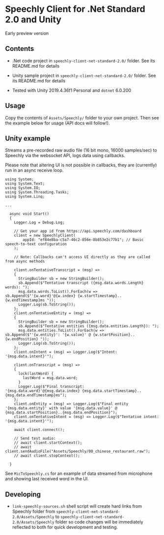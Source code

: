 # Speechly Client for .Net Standard 2.0 and Unity

Early preview version

## Contents

- .Net code project in `speechly-client-net-standard-2.0/` folder. See its README.md for details
- Unity sample project in `speechly-client-net-standard-2.0/` folder. See its README.md for details

- Tested with Unity 2019.4.36f1 Personal and `dotnet` 6.0.200

## Usage

Copy the contents of `Assets/Speechly/` folder to your own project. Then see the example below for usage (API docs will follow!).

## Unity example

Streams a pre-recorded raw audio file (16 bit mono, 16000 samples/sec) to Speechly via the websocket API, logs data using callbacks.

Please note that altering UI is not possible in callbacks, they are (currently) run in an async receive loop.

```
using System;
using System.Text;
using System.IO;
using System.Threading.Tasks;
using System.Linq;

...

  async void Start()
  {
    Logger.Log = Debug.Log;

    // Get your app id from https://api.speechly.com/dashboard
    client = new SpeechlyClient(
        appId: "ef84e8ba-c5a7-46c2-856e-8b853e2c77b1"; // Basic speech-to-text configuration
    );

    // Note: Callbacks can't access UI directly as they are called from async methods

    client.onTentativeTranscript = (msg) =>
    {
      StringBuilder sb = new StringBuilder();
      sb.Append($"Tentative transcript ({msg.data.words.Length} words): ");
      msg.data.words.ToList().ForEach(w => sb.Append($"'{w.word}'@{w.index} {w.startTimestamp}..{w.endTimestamp}ms "));
      Logger.Log(sb.ToString());
    };
    client.onTentativeEntity = (msg) =>
    {
      StringBuilder sb = new StringBuilder();
      sb.Append($"Tentative entities ({msg.data.entities.Length}): ");
      msg.data.entities.ToList().ForEach(w => sb.Append($"'{w.entity}': '{w.value}' @ {w.startPosition}..{w.endPosition} "));
      Logger.Log(sb.ToString());
    };
    client.onIntent = (msg) => Logger.Log($"Intent: '{msg.data.intent}'");

    client.onTranscript = (msg) =>
    {
      lock(lastWord) {
        lastWord = msg.data.word;
      }
      Logger.Log($"Final transcript: '{msg.data.word}'@{msg.data.index} {msg.data.startTimestamp}..{msg.data.endTimestamp}ms");
    };
    client.onEntity = (msg) => Logger.Log($"Final entity '{msg.data.entity}' with value '{msg.data.value}' @ {msg.data.startPosition}..{msg.data.endPosition}");
    client.onTentativeIntent = (msg) => Logger.Log($"Tentative intent: '{msg.data.intent}'");

    await client.connect();

    // Send test audio:
    // await client.startContext();
    // await client.sendAudioFile("Assets/Speechly/00_chinese_restaurant.raw");
    // await client.stopContext();

  }

```

See `MicToSpeechly.cs` for an example of data streamed from microphone and showing last received word in the UI.

## Developing

- `link-speechly-sources.sh` shell script will create hard links from Speechly folder from `speechly-client-net-standard-2.0/Assets/Speechly` to `speechly-client-net-standard-2.0/Assets/Speechly` folder so code changes will be immediately reflected to both for quick development and testing.

